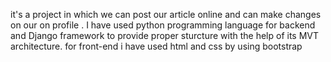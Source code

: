 it's a project in which we can post our article online and can make changes on our on profile .
I have used python programming language for backend and Django framework to provide proper sturcture with the help of its MVT architecture. 
for front-end i have used html and css by using bootstrap 

